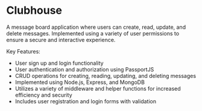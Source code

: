 # Clubhouse

A message board application where users can create, read, update, and delete messages. Implemented using a variety of user permissions to ensure a secure and interactive experience.

Key Features:
- User sign up and login functionality
- User authentication and authorization using PassportJS
- CRUD operations for creating, reading, updating, and deleting messages
- Implemented using Node.js, Express, and MongoDB
- Utilizes a variety of middleware and helper functions for increased efficiency and security
- Includes user registration and login forms with validation